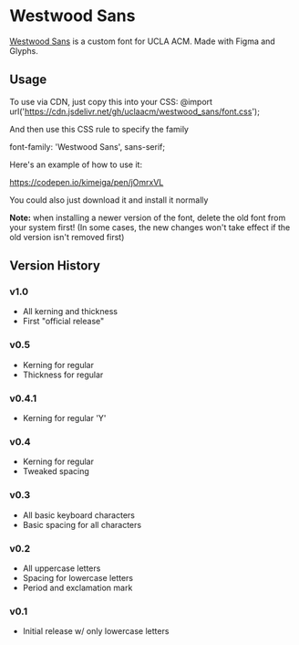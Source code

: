 # Westwood Sans
[Westwood Sans](https://westwoodsans.com) is a custom font for UCLA ACM. Made with Figma and Glyphs.

## Usage 

To use via CDN, just copy this into your CSS:
@import url('https://cdn.jsdelivr.net/gh/uclaacm/westwood_sans/font.css');

And then use this CSS rule to specify the family

font-family: 'Westwood Sans', sans-serif;

Here's an example of how to use it: 

https://codepen.io/kimeiga/pen/jOmrxVL

You could also just download it and install it normally

**Note:** when installing a newer version of the font, delete the old font from your system first! (In some cases, the new changes won't take effect if the old version isn't removed first)



## Version History

### v1.0

- All kerning and thickness
- First "official release"

### v0.5

- Kerning for regular
- Thickness for regular

### v0.4.1

- Kerning for regular 'Y'

### v0.4

- Kerning for regular
- Tweaked spacing

### v0.3

- All basic keyboard characters
- Basic spacing for all characters

### v0.2

- All uppercase letters
- Spacing for lowercase letters
- Period and exclamation mark

### v0.1

- Initial release w/ only lowercase letters

